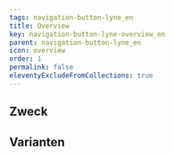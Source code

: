```yaml
---
tags: navigation-button-lyne_en
title: Overview
key: navigation-button-lyne-overview_en
parent: navigation-button-lyne_en
icon: overview
order: 1
permalink: false
eleventyExcludeFromCollections: true
---
```


## Zweck

## Varianten

